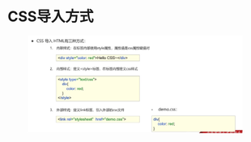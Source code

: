 # CSS导入方式

<figure><img src="../.gitbook/assets/image.png" alt=""><figcaption></figcaption></figure>
